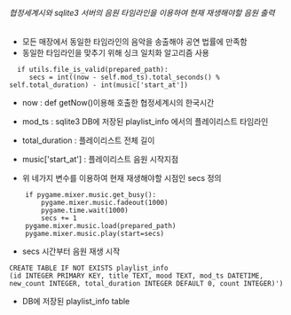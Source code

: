 ###### 협정세계시와 sqlite3 서버의 음원 타임라인을 이용하여 현재 재생해야할 음원 출력  

+ 모든 매장에서 동일한 타임라인의 음악을 송출해야 공연 법률에 만족함
+ 동일한 타임라인을 맞추기 위해 싱크 일치화 알고리즘 사용 

~~~
  if utils.file_is_valid(prepared_path):
     secs = int((now - self.mod_ts).total_seconds() % self.total_duration) - int(music['start_at'])
~~~
+ now : def getNow()이용해 호출한 협정세계시의 한국시간
+ mod_ts : sqlite3 DB에 저장된 playlist_info 에서의 플레이리스트 타임라인
+ total_duration : 플레이리스트 전체 길이
+ music['start_at'] : 플레이리스트 음원 시작지점

+ 위 네가지 변수를 이용하여 현재 재생해야할 시점인 secs 정의

~~~
    if pygame.mixer.music.get_busy():
        pygame.mixer.music.fadeout(1000)
        pygame.time.wait(1000)
        secs += 1
    pygame.mixer.music.load(prepared_path)
    pygame.mixer.music.play(start=secs)
~~~
+ secs 시간부터 음원 재생 시작


~~~
CREATE TABLE IF NOT EXISTS playlist_info
(id INTEGER PRIMARY KEY, title TEXT, mood TEXT, mod_ts DATETIME, new_count INTEGER, total_duration INTEGER DEFAULT 0, count INTEGER)')
~~~
+ DB에 저장된 playlist_info table
